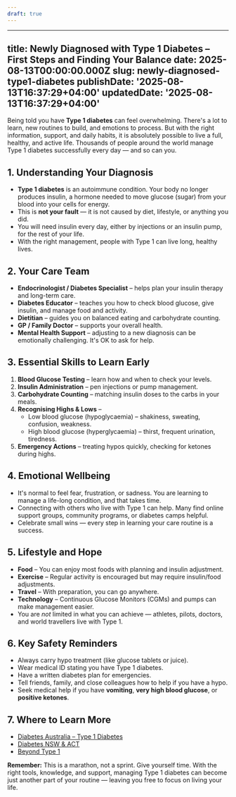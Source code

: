 ```yaml
---
draft: true
---
```


---
title: Newly Diagnosed with Type 1 Diabetes – First Steps and Finding Your Balance
date: 2025-08-13T00:00:00.000Z
slug: newly-diagnosed-type1-diabetes
publishDate: '2025-08-13T16:37:29+04:00'
updatedDate: '2025-08-13T16:37:29+04:00'
---

Being told you have **Type 1 diabetes** can feel overwhelming. There's a lot to learn, new routines to build, and emotions to process. But with the right information, support, and daily habits, it is absolutely possible to live a full, healthy, and active life. Thousands of people around the world manage Type 1 diabetes successfully every day — and so can you.

## 1. Understanding Your Diagnosis
- **Type 1 diabetes** is an autoimmune condition. Your body no longer produces insulin, a hormone needed to move glucose (sugar) from your blood into your cells for energy.
- This is **not your fault** — it is not caused by diet, lifestyle, or anything you did.
- You will need insulin every day, either by injections or an insulin pump, for the rest of your life.
- With the right management, people with Type 1 can live long, healthy lives.

## 2. Your Care Team
- **Endocrinologist / Diabetes Specialist** – helps plan your insulin therapy and long-term care.
- **Diabetes Educator** – teaches you how to check blood glucose, give insulin, and manage food and activity.
- **Dietitian** – guides you on balanced eating and carbohydrate counting.
- **GP / Family Doctor** – supports your overall health.
- **Mental Health Support** – adjusting to a new diagnosis can be emotionally challenging. It's OK to ask for help.

## 3. Essential Skills to Learn Early
1. **Blood Glucose Testing** – learn how and when to check your levels.
2. **Insulin Administration** – pen injections or pump management.
3. **Carbohydrate Counting** – matching insulin doses to the carbs in your meals.
4. **Recognising Highs & Lows** –  
   - Low blood glucose (hypoglycaemia) – shakiness, sweating, confusion, weakness.  
   - High blood glucose (hyperglycaemia) – thirst, frequent urination, tiredness.
5. **Emergency Actions** – treating hypos quickly, checking for ketones during highs.

## 4. Emotional Wellbeing
- It's normal to feel fear, frustration, or sadness. You are learning to manage a life-long condition, and that takes time.
- Connecting with others who live with Type 1 can help. Many find online support groups, community programs, or diabetes camps helpful.
- Celebrate small wins — every step in learning your care routine is a success.

## 5. Lifestyle and Hope
- **Food** – You can enjoy most foods with planning and insulin adjustment.
- **Exercise** – Regular activity is encouraged but may require insulin/food adjustments.
- **Travel** – With preparation, you can go anywhere.
- **Technology** – Continuous Glucose Monitors (CGMs) and pumps can make management easier.
- You are *not* limited in what you can achieve — athletes, pilots, doctors, and world travellers live with Type 1.

## 6. Key Safety Reminders
- Always carry hypo treatment (like glucose tablets or juice).
- Wear medical ID stating you have Type 1 diabetes.
- Have a written diabetes plan for emergencies.
- Tell friends, family, and close colleagues how to help if you have a hypo.
- Seek medical help if you have **vomiting**, **very high blood glucose**, or **positive ketones**.

## 7. Where to Learn More
- [Diabetes Australia – Type 1 Diabetes](https://www.diabetesaustralia.com.au/type-1-diabetes/)
- [Diabetes NSW & ACT](https://diabetesnsw.com.au/)
- [Beyond Type 1](https://beyondtype1.org/)

**Remember:** This is a marathon, not a sprint. Give yourself time. With the right tools, knowledge, and support, managing Type 1 diabetes can become just another part of your routine — leaving you free to focus on living your life.

